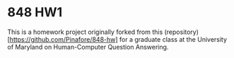 # 848 HW1

This is a homework project originally forked from this (repository)[https://github.com/Pinafore/848-hw] for a graduate class at the University of Maryland on Human-Computer Question Answering.
